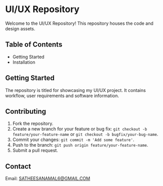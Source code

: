 # UI/UX Repository

Welcome to the UI/UX Repository! This repository houses the code and design assets.

## Table of Contents

- Getting Started
- Installation 

## Getting Started

The repository is titled for showcasing my UI/UX project. It contains workflow, user requirements and software information.

## Contributing

1. Fork the repository.
2. Create a new branch for your feature or bug fix: `git checkout -b feature/your-feature-name` or `git checkout -b bugfix/your-bug-name`.
3. Commit your changes: `git commit -m 'Add some feature'`.
4. Push to the branch: `git push origin feature/your-feature-name`.
5. Submit a pull request.

## Contact

Email: SATHEESANAMAL6@GMAIL.COM
